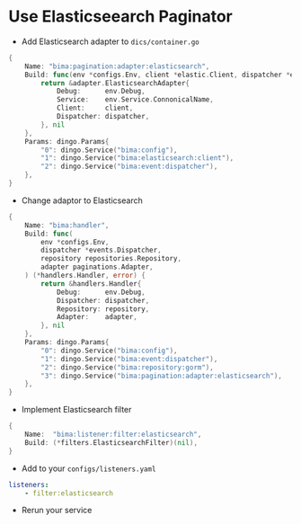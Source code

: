 # Use Elasticseearch Paginator

- Add Elasticsearch adapter to `dics/container.go`

```go
{
    Name: "bima:pagination:adapter:elasticsearch",
    Build: func(env *configs.Env, client *elastic.Client, dispatcher *events.Dispatcher) (*adapter.ElasticsearchAdapter, error) {
        return &adapter.ElasticsearchAdapter{
            Debug:      env.Debug,
            Service:    env.Service.ConnonicalName,
            Client:     client,
            Dispatcher: dispatcher,
        }, nil
    },
    Params: dingo.Params{
        "0": dingo.Service("bima:config"),
        "1": dingo.Service("bima:elasticsearch:client"),
        "2": dingo.Service("bima:event:dispatcher"),
    },
}
```

- Change adaptor to Elasticsearch

```go
{
    Name: "bima:handler",
    Build: func(
        env *configs.Env,
        dispatcher *events.Dispatcher,
        repository repositories.Repository,
        adapter paginations.Adapter,
    ) (*handlers.Handler, error) {
        return &handlers.Handler{
            Debug:      env.Debug,
            Dispatcher: dispatcher,
            Repository: repository,
            Adapter:    adapter,
        }, nil
    },
    Params: dingo.Params{
        "0": dingo.Service("bima:config"),
        "1": dingo.Service("bima:event:dispatcher"),
        "2": dingo.Service("bima:repository:gorm"),
        "3": dingo.Service("bima:pagination:adapter:elasticsearch"),
    },
}
```

- Implement Elasticsearch filter

```go
{
    Name:  "bima:listener:filter:elasticsearch",
    Build: (*filters.ElasticsearchFilter)(nil),
}
```

- Add to your `configs/listeners.yaml`

```yaml
listeners:
    - filter:elasticsearch
```

- Rerun your service
